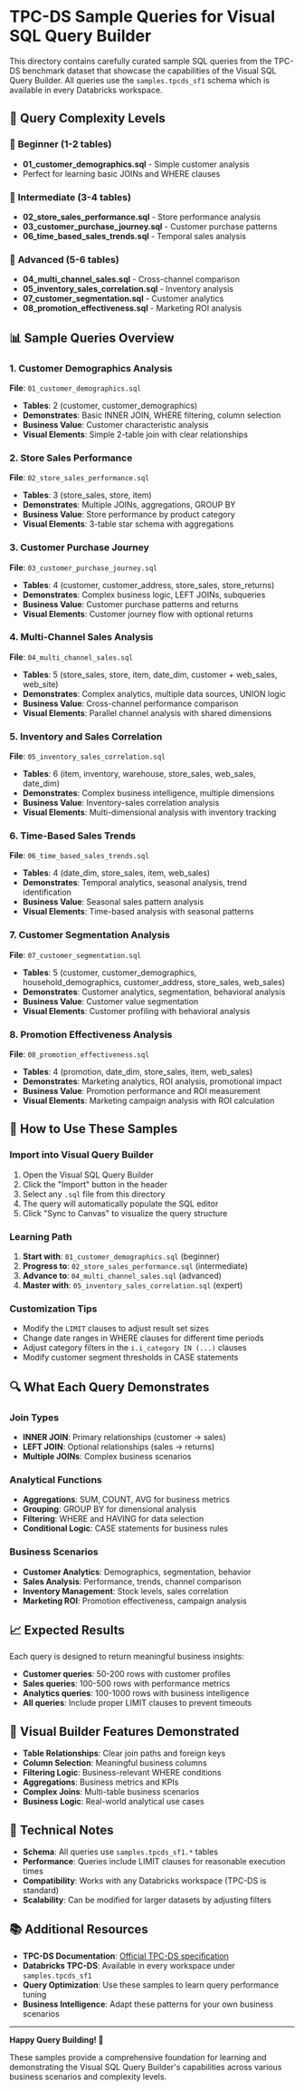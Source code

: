 # TPC-DS Sample Queries for Visual SQL Query Builder

This directory contains carefully curated sample SQL queries from the TPC-DS benchmark dataset that showcase the capabilities of the Visual SQL Query Builder. All queries use the `samples.tpcds_sf1` schema which is available in every Databricks workspace.

## 🎯 **Query Complexity Levels**

### 🌱 **Beginner (1-2 tables)**
- **01_customer_demographics.sql** - Simple customer analysis
- Perfect for learning basic JOINs and WHERE clauses

### 🌿 **Intermediate (3-4 tables)**
- **02_store_sales_performance.sql** - Store performance analysis
- **03_customer_purchase_journey.sql** - Customer purchase patterns
- **06_time_based_sales_trends.sql** - Temporal sales analysis

### 🌳 **Advanced (5-6 tables)**
- **04_multi_channel_sales.sql** - Cross-channel comparison
- **05_inventory_sales_correlation.sql** - Inventory analysis
- **07_customer_segmentation.sql** - Customer analytics
- **08_promotion_effectiveness.sql** - Marketing ROI analysis

## 📊 **Sample Queries Overview**

### 1. **Customer Demographics Analysis** 
**File**: `01_customer_demographics.sql`
- **Tables**: 2 (customer, customer_demographics)
- **Demonstrates**: Basic INNER JOIN, WHERE filtering, column selection
- **Business Value**: Customer characteristic analysis
- **Visual Elements**: Simple 2-table join with clear relationships

### 2. **Store Sales Performance**
**File**: `02_store_sales_performance.sql`
- **Tables**: 3 (store_sales, store, item)
- **Demonstrates**: Multiple JOINs, aggregations, GROUP BY
- **Business Value**: Store performance by product category
- **Visual Elements**: 3-table star schema with aggregations

### 3. **Customer Purchase Journey**
**File**: `03_customer_purchase_journey.sql`
- **Tables**: 4 (customer, customer_address, store_sales, store_returns)
- **Demonstrates**: Complex business logic, LEFT JOINs, subqueries
- **Business Value**: Customer purchase patterns and returns
- **Visual Elements**: Customer journey flow with optional returns

### 4. **Multi-Channel Sales Analysis**
**File**: `04_multi_channel_sales.sql`
- **Tables**: 5 (store_sales, store, item, date_dim, customer + web_sales, web_site)
- **Demonstrates**: Complex analytics, multiple data sources, UNION logic
- **Business Value**: Cross-channel performance comparison
- **Visual Elements**: Parallel channel analysis with shared dimensions

### 5. **Inventory and Sales Correlation**
**File**: `05_inventory_sales_correlation.sql`
- **Tables**: 6 (item, inventory, warehouse, store_sales, web_sales, date_dim)
- **Demonstrates**: Complex business intelligence, multiple dimensions
- **Business Value**: Inventory-sales correlation analysis
- **Visual Elements**: Multi-dimensional analysis with inventory tracking

### 6. **Time-Based Sales Trends**
**File**: `06_time_based_sales_trends.sql`
- **Tables**: 4 (date_dim, store_sales, item, web_sales)
- **Demonstrates**: Temporal analytics, seasonal analysis, trend identification
- **Business Value**: Seasonal sales pattern analysis
- **Visual Elements**: Time-based analysis with seasonal patterns

### 7. **Customer Segmentation Analysis**
**File**: `07_customer_segmentation.sql`
- **Tables**: 5 (customer, customer_demographics, household_demographics, customer_address, store_sales, web_sales)
- **Demonstrates**: Customer analytics, segmentation, behavioral analysis
- **Business Value**: Customer value segmentation
- **Visual Elements**: Customer profiling with behavioral analysis

### 8. **Promotion Effectiveness Analysis**
**File**: `08_promotion_effectiveness.sql`
- **Tables**: 4 (promotion, date_dim, store_sales, item, web_sales)
- **Demonstrates**: Marketing analytics, ROI analysis, promotional impact
- **Business Value**: Promotion performance and ROI measurement
- **Visual Elements**: Marketing campaign analysis with ROI calculation

## 🚀 **How to Use These Samples**

### **Import into Visual Query Builder**
1. Open the Visual SQL Query Builder
2. Click the "Import" button in the header
3. Select any `.sql` file from this directory
4. The query will automatically populate the SQL editor
5. Click "Sync to Canvas" to visualize the query structure

### **Learning Path**
1. **Start with**: `01_customer_demographics.sql` (beginner)
2. **Progress to**: `02_store_sales_performance.sql` (intermediate)
3. **Advance to**: `04_multi_channel_sales.sql` (advanced)
4. **Master with**: `05_inventory_sales_correlation.sql` (expert)

### **Customization Tips**
- Modify the `LIMIT` clauses to adjust result set sizes
- Change date ranges in WHERE clauses for different time periods
- Adjust category filters in the `i.i_category IN (...)` clauses
- Modify customer segment thresholds in CASE statements

## 🔍 **What Each Query Demonstrates**

### **Join Types**
- **INNER JOIN**: Primary relationships (customer → sales)
- **LEFT JOIN**: Optional relationships (sales → returns)
- **Multiple JOINs**: Complex business scenarios

### **Analytical Functions**
- **Aggregations**: SUM, COUNT, AVG for business metrics
- **Grouping**: GROUP BY for dimensional analysis
- **Filtering**: WHERE and HAVING for data selection
- **Conditional Logic**: CASE statements for business rules

### **Business Scenarios**
- **Customer Analytics**: Demographics, segmentation, behavior
- **Sales Analysis**: Performance, trends, channel comparison
- **Inventory Management**: Stock levels, sales correlation
- **Marketing ROI**: Promotion effectiveness, campaign analysis

## 📈 **Expected Results**

Each query is designed to return meaningful business insights:
- **Customer queries**: 50-200 rows with customer profiles
- **Sales queries**: 100-500 rows with performance metrics
- **Analytics queries**: 100-1000 rows with business intelligence
- **All queries**: Include proper LIMIT clauses to prevent timeouts

## 🎨 **Visual Builder Features Demonstrated**

- **Table Relationships**: Clear join paths and foreign keys
- **Column Selection**: Meaningful business columns
- **Filtering Logic**: Business-relevant WHERE conditions
- **Aggregations**: Business metrics and KPIs
- **Complex Joins**: Multi-table business scenarios
- **Business Logic**: Real-world analytical use cases

## 🔧 **Technical Notes**

- **Schema**: All queries use `samples.tpcds_sf1.*` tables
- **Performance**: Queries include LIMIT clauses for reasonable execution times
- **Compatibility**: Works with any Databricks workspace (TPC-DS is standard)
- **Scalability**: Can be modified for larger datasets by adjusting filters

## 📚 **Additional Resources**

- **TPC-DS Documentation**: [Official TPC-DS specification](http://www.tpc.org/tpcds/)
- **Databricks TPC-DS**: Available in every workspace under `samples.tpcds_sf1`
- **Query Optimization**: Use these samples to learn query performance tuning
- **Business Intelligence**: Adapt these patterns for your own business scenarios

---

**Happy Query Building! 🚀**

These samples provide a comprehensive foundation for learning and demonstrating the Visual SQL Query Builder's capabilities across various business scenarios and complexity levels.

